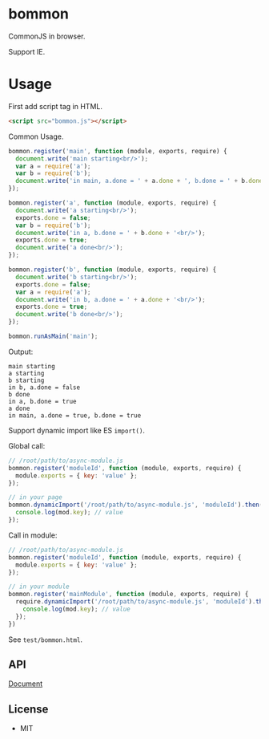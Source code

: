 # bommon

CommonJS in browser.

Support IE.

# Usage

First add script tag in HTML.

``` html
<script src="bommon.js"></script>
```

Common Usage.

``` js
bommon.register('main', function (module, exports, require) {
  document.write('main starting<br/>');
  var a = require('a');
  var b = require('b');
  document.write('in main, a.done = ' + a.done + ', b.done = ' + b.done + '<br/>');
});

bommon.register('a', function (module, exports, require) {
  document.write('a starting<br/>');
  exports.done = false;
  var b = require('b');
  document.write('in a, b.done = ' + b.done + '<br/>');
  exports.done = true;
  document.write('a done<br/>');
});

bommon.register('b', function (module, exports, require) {
  document.write('b starting<br/>');
  exports.done = false;
  var a = require('a');
  document.write('in b, a.done = ' + a.done + '<br/>');
  exports.done = true;
  document.write('b done<br/>');
});

bommon.runAsMain('main');
```

Output:

```
main starting
a starting
b starting
in b, a.done = false
b done
in a, b.done = true
a done
in main, a.done = true, b.done = true
```

Support dynamic import like ES `import()`.

Global call:

``` js
// /root/path/to/async-module.js
bommon.register('moduleId', function (module, exports, require) {
  module.exports = { key: 'value' };
});

// in your page
bommon.dynamicImport('/root/path/to/async-module.js', 'moduleId').then(function (mod) {
  console.log(mod.key); // value
});
```

Call in module:

``` js
// /root/path/to/async-module.js
bommon.register('moduleId', function (module, exports, require) {
  module.exports = { key: 'value' };
});

// in your module
bommon.register('mainModule', function (module, exports, require) {
  require.dynamicImport('/root/path/to/async-module.js', 'moduleId').then(function (mod) {
    console.log(mod.key); // value
  });
})
```

See `test/bommon.html`.

## API

[Document](./docs/api/bommon.md)

## License

* MIT
